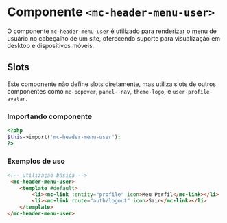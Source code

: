 # Componente `<mc-header-menu-user>`
O componente `mc-header-menu-user` é utilizado para renderizar o menu de usuário no cabeçalho de um site, oferecendo suporte para visualização em desktop e dispositivos móveis.

## Slots
Este componente não define slots diretamente, mas utiliza slots de outros componentes como `mc-popover`, `panel--nav`, `theme-logo`, e `user-profile-avatar`.

### Importando componente
```PHP
<?php 
$this->import('mc-header-menu-user');
?>
```
### Exemplos de uso
```HTML
<!-- utilizaçao básica -->
 <mc-header-menu-user>
    <template #default>
        <li><mc-link :entity="profile" icon>Meu Perfil</mc-link></li>
        <li><mc-link route="auth/logout" icon>Sair</mc-link></li>
    </template>
</mc-header-menu-user>
```


